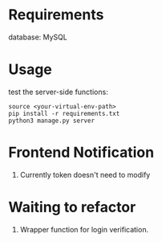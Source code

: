 # Requirements
database: MySQL

# Usage

test the server-side functions:
```
source <your-virtual-env-path>
pip install -r requirements.txt
python3 manage.py server
```

# Frontend Notification
1. Currently token doesn't need to modify

# Waiting to refactor
1. Wrapper function for login verification.
